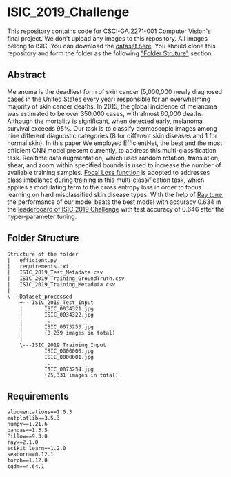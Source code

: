# ISIC_2019_Challenge
This repository contains code for CSCI-GA.2271-001 Computer Vision's final project. We don't upload any images to this repository. All images belong to ISIC. You can download the [dataset here](https://link-url-here.org). You should clone this repository and form the folder as the following ["Folder Struture"](https://github.com/SiyiSun99/ISIC_2019_Challenge/blob/main/README.md#folder-structure) section.  

## Abstract 
Melanoma is the deadliest form of skin cancer (5,000,000 newly diagnosed cases in the United States every year) responsible for an overwhelming majority of skin cancer deaths. In 2015, the global incidence of melanoma was estimated to be over 350,000 cases, with almost 60,000 deaths. Although the mortality is significant, when detected early, melanoma survival exceeds 95\%. Our task is to classify dermoscopic images among nine different diagnostic categories (8 for different skin diseases and 1 for normal skin). In this paper We employed EfficientNet, the best and the most efficient CNN model present currently, to address this multi-classification task. Realtime data augmentation, which uses random rotation, translation, shear, and zoom within specified bounds is used to increase the number of available training samples. [Focal Loss function](https://arxiv.org/abs/1708.02002) is adopted to addresses class imbalance during training in this multi-classification task, which applies a modulating term to the cross entropy loss in order to focus learning on hard misclassified skin disease types. With the help of [Ray tune](https://docs.ray.io/en/latest/tune/index.html), the performance of our model beats the best model with accuracy 0.634 in the [leaderboard of ISIC 2019 Challenge](https://challenge.isic-archive.com/leaderboards/2019/) with test accuracy of 0.646 after the hyper-parameter tuning.

## Folder Structure
```
Structure of the folder
|   efficient.py
|   requirements.txt
|   ISIC_2019_Test_Metadata.csv
|   ISIC_2019_Training_GroundTruth.csv
|   ISIC_2019_Training_Metadata.csv
|   
\---Dataset_processed
    +---ISIC_2019_Test_Input
    |       ISIC_0034321.jpg
    |       ISIC_0034322.jpg
    |       ...
    |       ISIC_0073253.jpg
    |       (8,239 images in total)
    |       
    \---ISIC_2019_Training_Input
            ISIC_0000000.jpg
            ISIC_0000001.jpg
            ...
            ISIC_0073254.jpg
            (25,331 images in total)
```

## Requirements
```
albumentations==1.0.3
matplotlib==3.5.3
numpy==1.21.6
pandas==1.3.5
Pillow==9.3.0
ray==2.1.0
scikit_learn==1.2.0
seaborn==0.12.1
torch==1.12.0
tqdm==4.64.1
```

